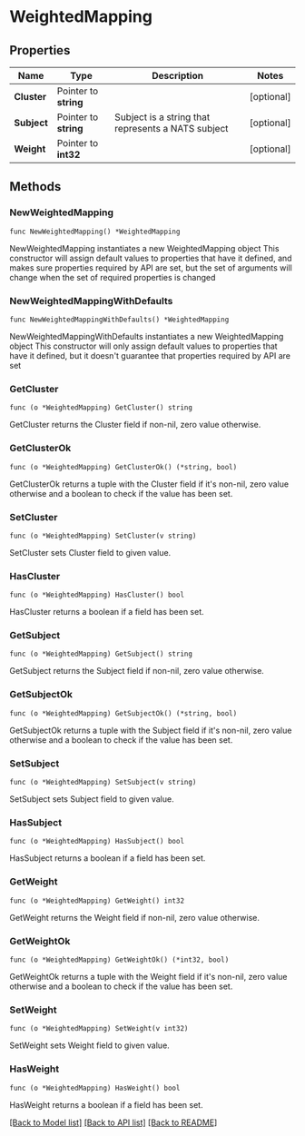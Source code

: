 # WeightedMapping

## Properties

Name | Type | Description | Notes
------------ | ------------- | ------------- | -------------
**Cluster** | Pointer to **string** |  | [optional] 
**Subject** | Pointer to **string** | Subject is a string that represents a NATS subject | [optional] 
**Weight** | Pointer to **int32** |  | [optional] 

## Methods

### NewWeightedMapping

`func NewWeightedMapping() *WeightedMapping`

NewWeightedMapping instantiates a new WeightedMapping object
This constructor will assign default values to properties that have it defined,
and makes sure properties required by API are set, but the set of arguments
will change when the set of required properties is changed

### NewWeightedMappingWithDefaults

`func NewWeightedMappingWithDefaults() *WeightedMapping`

NewWeightedMappingWithDefaults instantiates a new WeightedMapping object
This constructor will only assign default values to properties that have it defined,
but it doesn't guarantee that properties required by API are set

### GetCluster

`func (o *WeightedMapping) GetCluster() string`

GetCluster returns the Cluster field if non-nil, zero value otherwise.

### GetClusterOk

`func (o *WeightedMapping) GetClusterOk() (*string, bool)`

GetClusterOk returns a tuple with the Cluster field if it's non-nil, zero value otherwise
and a boolean to check if the value has been set.

### SetCluster

`func (o *WeightedMapping) SetCluster(v string)`

SetCluster sets Cluster field to given value.

### HasCluster

`func (o *WeightedMapping) HasCluster() bool`

HasCluster returns a boolean if a field has been set.

### GetSubject

`func (o *WeightedMapping) GetSubject() string`

GetSubject returns the Subject field if non-nil, zero value otherwise.

### GetSubjectOk

`func (o *WeightedMapping) GetSubjectOk() (*string, bool)`

GetSubjectOk returns a tuple with the Subject field if it's non-nil, zero value otherwise
and a boolean to check if the value has been set.

### SetSubject

`func (o *WeightedMapping) SetSubject(v string)`

SetSubject sets Subject field to given value.

### HasSubject

`func (o *WeightedMapping) HasSubject() bool`

HasSubject returns a boolean if a field has been set.

### GetWeight

`func (o *WeightedMapping) GetWeight() int32`

GetWeight returns the Weight field if non-nil, zero value otherwise.

### GetWeightOk

`func (o *WeightedMapping) GetWeightOk() (*int32, bool)`

GetWeightOk returns a tuple with the Weight field if it's non-nil, zero value otherwise
and a boolean to check if the value has been set.

### SetWeight

`func (o *WeightedMapping) SetWeight(v int32)`

SetWeight sets Weight field to given value.

### HasWeight

`func (o *WeightedMapping) HasWeight() bool`

HasWeight returns a boolean if a field has been set.


[[Back to Model list]](../README.md#documentation-for-models) [[Back to API list]](../README.md#documentation-for-api-endpoints) [[Back to README]](../README.md)



